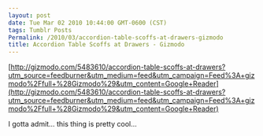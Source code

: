```yaml
---
layout: post
date: Tue Mar 02 2010 10:44:00 GMT-0600 (CST)
tags: Tumblr Posts
Permalink: /2010/03/accordion-table-scoffs-at-drawers-gizmodo
title: Accordion Table Scoffs at Drawers - Gizmodo
---
```


[http://gizmodo.com/5483610/accordion-table-scoffs-at-drawers?utm_source=feedburner&utm_medium=feed&utm_campaign=Feed%3A+gizmodo%2Ffull+%28Gizmodo%29&utm_content=Google+Reader](http://gizmodo.com/5483610/accordion-table-scoffs-at-drawers?utm_source=feedburner&utm_medium=feed&utm_campaign=Feed%3A+gizmodo%2Ffull+%28Gizmodo%29&utm_content=Google+Reader)

I gotta admit… this thing is pretty cool…

